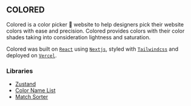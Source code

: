 ## COLORED

Colored is a color picker 🎨 website to help designers pick their website colors with ease and precision. Colored provides colors with their color shades taking into consideration lightness and saturation.

Colored was built on [`React`](https://reactjs.org/) using [`Nextjs`](https://nextjs.org/), styled with [`Tailwindcss`](https://tailwindcss.com/) and deployed on [`Vercel`](https://vercel.com/dashboard).

### Libraries

- [Zustand](https://zustand.surge.sh/)
- [Color Name List](#)
- [Match Sorter](#)
